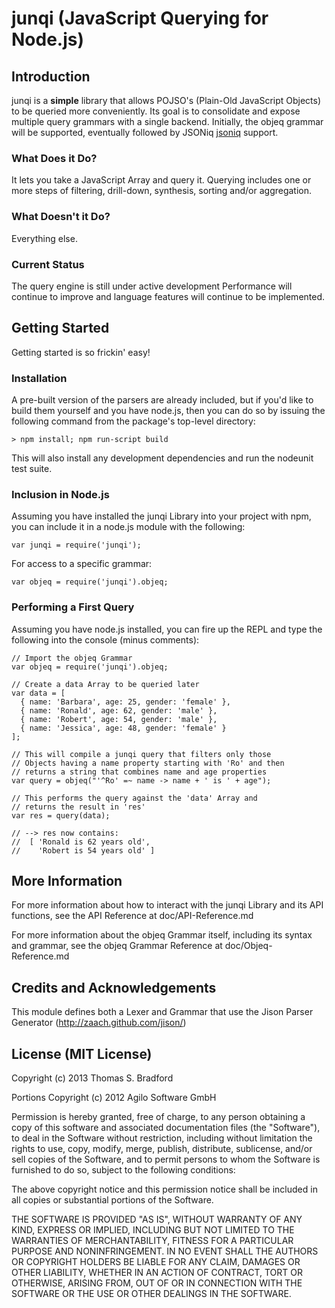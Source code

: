 # junqi (JavaScript Querying for Node.js)

## Introduction
junqi is a **simple** library that allows POJSO's (Plain-Old JavaScript Objects) to be queried more conveniently.  Its goal is to consolidate and expose multiple query grammars with a single backend.  Initially, the objeq grammar will be supported, eventually followed by JSONiq [jsoniq] support.

### What Does it Do?
It lets you take a JavaScript Array and query it.  Querying includes one or more steps of filtering, drill-down, synthesis, sorting and/or aggregation.

### What Doesn't it Do?
Everything else.

### Current Status
The query engine is still under active development  Performance will continue to improve and language features will continue to be implemented.

## Getting Started
Getting started is so frickin' easy!

### Installation
A pre-built version of the parsers are already included, but if you'd like to build them yourself and you have node.js, then you can do so by issuing the following command from the package's top-level directory:

    > npm install; npm run-script build

This will also install any development dependencies and run the nodeunit test suite.

### Inclusion in Node.js
Assuming you have installed the junqi Library into your project with npm, you can include it in a node.js module with the following:

    var junqi = require('junqi');

For access to a specific grammar:

    var objeq = require('junqi').objeq;

### Performing a First Query
Assuming you have node.js installed, you can fire up the REPL and type the following into the console (minus comments):

    // Import the objeq Grammar
    var objeq = require('junqi').objeq;

    // Create a data Array to be queried later
    var data = [
      { name: 'Barbara', age: 25, gender: 'female' },
      { name: 'Ronald', age: 62, gender: 'male' },
      { name: 'Robert', age: 54, gender: 'male' },
      { name: 'Jessica', age: 48, gender: 'female' }
    ];

    // This will compile a junqi query that filters only those
    // Objects having a name property starting with 'Ro' and then
    // returns a string that combines name and age properties
    var query = objeq("'^Ro' =~ name -> name + ' is ' + age");

    // This performs the query against the 'data' Array and
    // returns the result in 'res'
    var res = query(data);

    // --> res now contains:
    //  [ 'Ronald is 62 years old',
    //    'Robert is 54 years old' ]

## More Information
For more information about how to interact with the junqi Library and its API functions, see the API Reference at doc/API-Reference.md

For more information about the objeq Grammar itself, including its syntax and grammar, see the objeq Grammar Reference at doc/Objeq-Reference.md

## Credits and Acknowledgements
This module defines both a Lexer and Grammar that use the Jison Parser Generator (http://zaach.github.com/jison/)

## License (MIT License)
Copyright (c) 2013 Thomas S. Bradford

Portions Copyright (c) 2012 Agilo Software GmbH

Permission is hereby granted, free of charge, to any person
obtaining a copy of this software and associated documentation
files (the "Software"), to deal in the Software without
restriction, including without limitation the rights to use,
copy, modify, merge, publish, distribute, sublicense, and/or
sell copies of the Software, and to permit persons to whom the
Software is furnished to do so, subject to the following
conditions:

The above copyright notice and this permission notice shall be
included in all copies or substantial portions of the Software.

THE SOFTWARE IS PROVIDED "AS IS", WITHOUT WARRANTY OF ANY KIND,
EXPRESS OR IMPLIED, INCLUDING BUT NOT LIMITED TO THE WARRANTIES
OF MERCHANTABILITY, FITNESS FOR A PARTICULAR PURPOSE AND
NONINFRINGEMENT. IN NO EVENT SHALL THE AUTHORS OR COPYRIGHT
HOLDERS BE LIABLE FOR ANY CLAIM, DAMAGES OR OTHER LIABILITY,
WHETHER IN AN ACTION OF CONTRACT, TORT OR OTHERWISE, ARISING
FROM, OUT OF OR IN CONNECTION WITH THE SOFTWARE OR THE USE OR
OTHER DEALINGS IN THE SOFTWARE.

[jsoniq]:   http://www.jsoniq.org/

